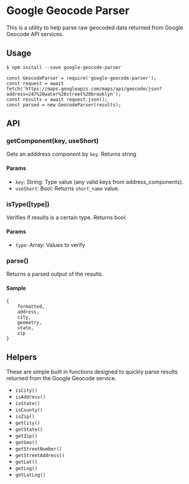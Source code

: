 # Google Geocode Parser

This is a utility to help parse raw geocoded data returned from Google Geocode API services.

## Usage

```
$ npm install --save google-geocode-parser
```

```
const GeocodeParser = require('google-geocode-parser');
const request = await fetch('https://maps.googleapis.com/maps/api/geocode/json?address=247%20water%20street%20brooklyn');
const results = await request.json();
const parsed = new GeocodeParser(results);
```

## API

### getComponent(key, useShort)

Gets an adddress component by `key`. Returns string

#### Params

- `key`: String: Type value (any valid keys from address_components).
- `useShort`: Bool: Returns `short_name` value.

### isType([type])

Verifies if results is a certain type. Returns bool.

#### Params

- `type`: Array: Values to verify

### parse()

Returns a parsed output of the results.

#### Sample

```
{
    formatted,
    address,
    city,
    geometry,
    state,
    zip
}
```

## Helpers

These are simple built in functions designed to quickly parse results returned from the Google Geocode service.

- `isCity()`
- `isAddress()`
- `isState()`
- `isCounty()`
- `isZip()` 
- `getCity()`
- `getState()`
- `getZip()`
- `getGeo()`
- `getStreetNumber()`
- `getStreetAddress()`
- `getLat()`
- `getLng()`
- `getLatLng()`
